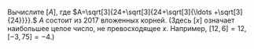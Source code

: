 Вычислите $\left[ A \right]$, где $A=\sqrt[3]{24+\sqrt[3]{24+\sqrt[3]{\ldots +\sqrt[3]{24}}}}.$ $A$ состоит из 2017 вложенных корней. (Здесь $\left[ x \right]$ означает наибольшее целое число, не превосходящее $x$. Например, $\left[ 12,6 \right]=12,$ $\left[ -3,75 \right]=-4.$)